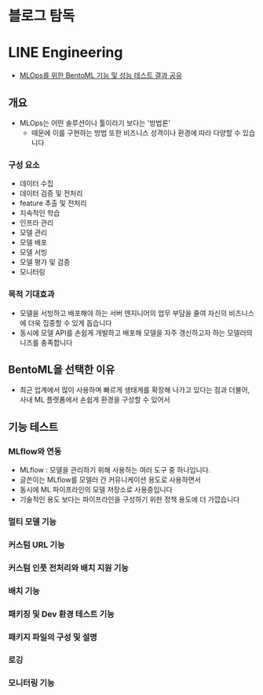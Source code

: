 # 블로그 탐독
# LINE Engineering
- [MLOps를 위한 BentoML 기능 및 성능 테스트 결과 공유](https://engineering.linecorp.com/ko/blog/mlops-bentoml-1)

## 개요 
- MLOps는 어떤 솔루션이나 툴이라기 보다는 '방법론'
  - 때문에 이를 구현하는 방법 또한 비즈니스 성격이나 환경에 따라 다양할 수 있습니다
### 구성 요소
- 데이터 수집
- 데이터 검증 및 전처리
- feature 추출 및 전처리
- 지속적인 학습
- 인프라 관리
- 모델 관리
- 모델 배포
- 모델 서빙
- 모델 평가 및 검증
- 모니터링
### 목적 기대효과
- 모델을 서빙하고 배포해야 하는 서버 엔지니어의 업무 부담을 줄여 자신의 비즈니스에 더욱 집중할 수 있게 돕습니다
- 동시에 모델 API를 손쉽게 개발하고 배포해 모델을 자주 갱신하고자 하는 모델러의 니즈를 충족합니다

## BentoML을 선택한 이유
- 최근 업계에서 많이 사용하며 빠르게 생태게를 확장해 나가고 있다는 점과 더불어, 사내 ML 플랫폼에서 손쉽게 환경을 구성할 수 있어서
## 기능 테스트
### MLflow와 연동
- MLflow : 모델을 관리하기 위해 사용하는 여러 도구 중 하나입니다.
- 글쓴이는 MLflow를 모델러 간 커뮤니케이션 용도로 사용하면서
- 동시에 ML 파이프라인의 모델 저장소로 사용중입니다
- 기술적인 용도 보다는 파이프라인을 구성하기 위한 정책 용도에 더 가깝습니다

### 멀티 모델 기능
### 커스텀 URL 기능
### 커스텀 인풋 전처리와 배치 지원 기능
### 배치 기능
### 패키징 및 Dev 환경 테스트 기능
### 패키지 파일의 구성 및 설명
### 로깅
### 모니터링 기능